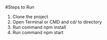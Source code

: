 #Steps to Run
1) Clone the project
2) Open Terminal or CMD and cd/ to directory
3) Run command npm install
4) Run command npm start
